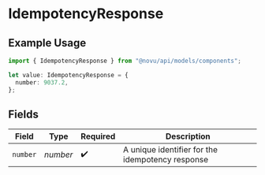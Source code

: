 # IdempotencyResponse

## Example Usage

```typescript
import { IdempotencyResponse } from "@novu/api/models/components";

let value: IdempotencyResponse = {
  number: 9037.2,
};
```

## Fields

| Field                                            | Type                                             | Required                                         | Description                                      |
| ------------------------------------------------ | ------------------------------------------------ | ------------------------------------------------ | ------------------------------------------------ |
| `number`                                         | *number*                                         | :heavy_check_mark:                               | A unique identifier for the idempotency response |